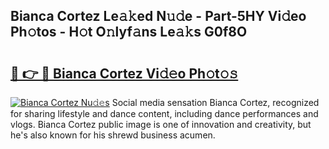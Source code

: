 ## Bianca Cortez Le𝚊𝚔ed N𝚞𝚍e - Part-5HY Vi𝚍eo Ph𝚘tos - H𝚘t O𝚗lyf𝚊ns Le𝚊𝚔s G0f8O

# <h2><a href="http://hf2zmqc.feru.top/?c=Bianca+Cortez">🔗 👉 🔴 Bianca Cortez Vi𝚍𝚎o Ph𝚘t𝚘𝚜</a></h2>

[![Bianca Cortez Nu𝚍𝚎s](https://i.imgur.com/0TWrTi3.gif)](http://hf2zmqc.feru.top/?c=Bianca+Cortez)
Social media sensation Bianca Cortez, recognized for sharing lifestyle and dance content, including dance performances and vlogs. Bianca Cortez public image is one of innovation and creativity, but he's also known for his shrewd business acumen. 
